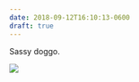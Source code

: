 ```yaml
---
date: 2018-09-12T16:10:13-0600
draft: true
---
```




Sassy doggo.

![](/images/2018/6cf669119c.jpg)



